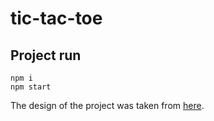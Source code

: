 # tic-tac-toe

## Project run

```
npm i
npm start
```

The design of the project was taken from [here](https://github.com/shammadahmed/tic-tac-toe-game).
